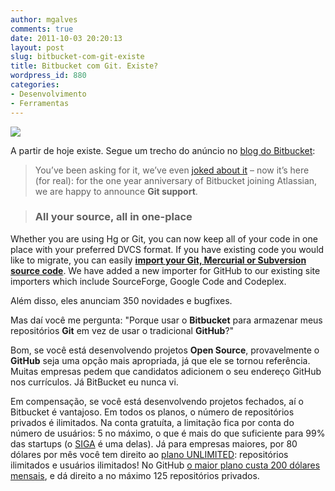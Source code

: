 ```yaml
---
author: mgalves
comments: true
date: 2011-10-03 20:20:13
layout: post
slug: bitbucket-com-git-existe
title: Bitbucket com Git. Existe?
wordpress_id: 880
categories:
- Desenvolvimento
- Ferramentas
---
```


[![](http://blog.bitbucket.org/wp-content/uploads/2011/10/bitbucket-now-with-git1.png)](http://blog.bitbucket.org/wp-content/uploads/2011/10/bitbucket-now-with-git1.png)



A partir de hoje existe. Segue um trecho do anúncio no [blog do Bitbucket](http://blog.bitbucket.org/2011/10/03/bitbucket-now-rocks-git/):


> You’ve been asking for it, we’ve even [joked about it](http://blog.bitbucket.org/2009/04/01/announcing-git-support/) – now it’s here (for real): for the one year anniversary of Bitbucket joining Atlassian, we are happy to announce **Git support**.

> 
> ### All your source, all in one-place
> 
> 
Whether you are using Hg or Git, you can now keep all of your code in one place with your preferred DVCS format. If you have existing code you would like to migrate, you can easily **[import your Git, Mercurial or Subversion source code](https://bitbucket.org/repo/import)**. We have added a new importer for GitHub to our existing site importers which include SourceForge, Google Code and Codeplex.


Além disso, eles anunciam 350 novidades e bugfixes.

Mas daí você me pergunta: "Porque usar o **Bitbucket** para armazenar meus repositórios **Git** em vez de usar o tradicional **GitHub**?"

Bom, se você está desenvolvendo projetos **Open Source**, provavelmente o **GitHub** seja uma opção mais apropriada, já que ele se tornou referência. Muitas empresas pedem que candidatos adicionem o seu endereço GitHub nos currículos. Já BitBucket eu nunca vi.

Em compensação, se você está desenvolvendo projetos fechados, aí o Bitbucket é vantajoso. Em todos os planos, o número de repositórios privados é ilimitados. Na conta gratuíta, a limitação fica por conta do número de usuários: 5 no máximo, o que é mais do que suficiente para 99% das startups (o [SIGA](http://siga.st) é uma delas). Já para empresas maiores, por 80 dólares por mês você tem direito ao [plano UNLIMITED](https://bitbucket.org/plans): repositórios ilimitados e usuários ilimitados! No GitHub [o maior plano custa 200 dólares mensais](https://github.com/plans), e dá direito a no máximo 125 repositórios privados.






